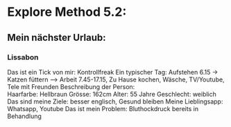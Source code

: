 # Explore Method 5.2:
## Mein nächster Urlaub:   
### Lissabon
Das ist ein Tick von mir:  Kontrollfreak
Ein typischer Tag:         Aufstehen 6.15 -> Katzen füttern --> Arbeit 7.45-17.15, Zu Hause kochen, Wäsche, TV/Youtube, Tele mit Freunden
Beschreibung der Person:   
  Haarfarbe:  Hellbraun
  Grösse:     162cm
  Alter:      55 Jahre
  Geschlecht: weiblich
Das sind meine Ziele:     besser englisch, Gesund bleiben
Meine Lieblingsapp:       Whatsapp, Youtube
Das ist mein Problem:     Bluthockdruck bereits in Behandlung
